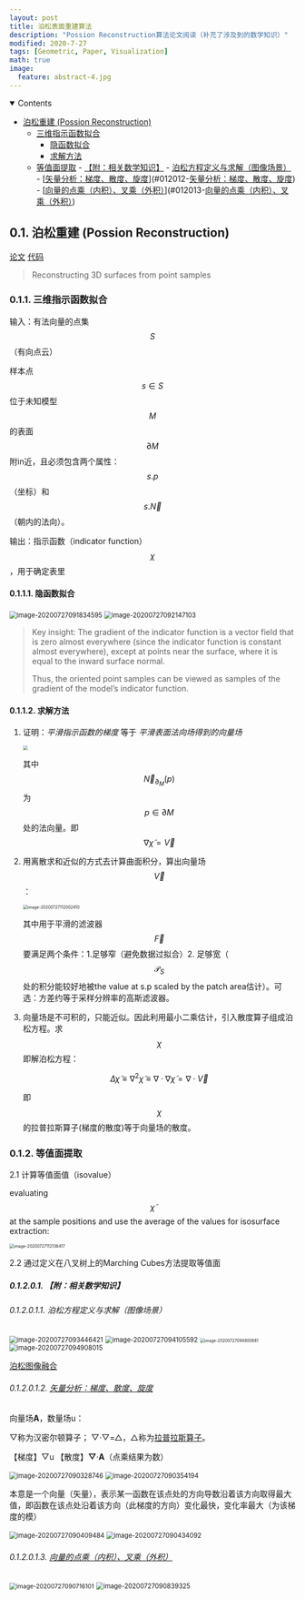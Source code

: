 ```yaml
---
layout: post
title: 泊松表面重建算法
description: "Possion Reconstruction算法论文阅读（补充了涉及到的数学知识）"
modified: 2020-7-27
tags: [Geometric, Paper, Visualization]
math: true
image:
  feature: abstract-4.jpg
---
```

<details open><!-- 可选open -->
<summary>Contents</summary>
<div markdown="1">
<!-- TOC -->

   - [泊松重建 (Possion Reconstruction)](#01-泊松重建(PossionReconstruction))
      - [三维指示函数拟合](#011-三维指示函数拟合)
         - [隐函数拟合](#0111-隐函数拟合)
         - [求解方法](#0112-求解方法)
      - [等值面提取](#012-等值面提取)
               - [【附：相关数学知识】](#01201-【附：相关数学知识】)
                  - [泊松方程定义与求解（图像场景）](#012011-泊松方程定义与求解（图像场景）)
                  - [[矢量分析：梯度、散度、旋度](https://zhuanlan.zhihu.com/p/22654688)](#012012-[矢量分析：梯度、散度、旋度](https://zhuanlan.zhihu.com/p/22654688))
                  - [[向量的点乘（内积）、叉乘（外积）](https://www.cnblogs.com/gxcdream/p/7597865.html)](#012013-[向量的点乘（内积）、叉乘（外积）](https://www.cnblogs.com/gxcdream/p/7597865.html))

<!-- /TOC -->
</div>
</details>

<a id="toc_anchor" name="#01-泊松重建(PossionReconstruction)"></a>

## 0.1. 泊松重建 (Possion Reconstruction)

[论文](http://hhoppe.com/poissonrecon.pdf)	[代码](https://github.com/mkazhdan/PoissonRecon)

> Reconstructing 3D surfaces from point samples

<a id="toc_anchor" name="#011-三维指示函数拟合"></a>

### 0.1.1. 三维指示函数拟合

输入：有法向量的点集$$S$$（有向点云）

样本点 $$s\in{S}$$ 位于未知模型 $$M$$ 的表面 $$∂M$$ 附in近，且必须包含两个属性： $$s.p$$（坐标）和 $$s.\overrightarrow{N}$$（朝内的法向）。 

输出：指示函数（indicator function）$$\chi$$，用于确定表里

<a id="toc_anchor" name="#0111-隐函数拟合"></a>

#### 0.1.1.1. 隐函数拟合

<img src="../images/2020-07-27-PossionRecon/image-20200727091834595.png" alt="image-20200727091834595" style="zoom:80%;" />

<img src="../images/2020-07-27-PossionRecon/image-20200727092147103.png" alt="image-20200727092147103" style="zoom:80%;" />

> Key insight: The gradient of the indicator function is a vector field that is zero almost everywhere (since the indicator function is constant almost everywhere), except at points near the surface, where it is equal to the inward surface normal. 
>
> Thus, the oriented point samples can be viewed as samples of the gradient of the model’s indicator function.

<a id="toc_anchor" name="#0112-求解方法"></a>

#### 0.1.1.2. 求解方法

1. 证明：*平滑指示函数的梯度* 等于 *平滑表面法向场得到的向量场* 

   <img src="../images/2020-07-27-PossionRecon/image-20200727111811022.png" style="zoom:50%;" />

   其中$$\overrightarrow N_{\partial_{M}}(p)$$为$$p\in∂M$$处的法向量。即$$\nabla\widetilde\chi=\overrightarrow{V}$$

2. 用离散求和近似的方式去计算曲面积分，算出向量场$$\overrightarrow{V}$$：

   <img src="../images/2020-07-27-PossionRecon/image-20200727111653923.png" alt="image-20200727112002410" style="zoom:50%;" />

   其中用于平滑的滤波器$$\overrightarrow{F}$$要满足两个条件：1.足够窄（避免数据过拟合）2. 足够宽（$$\mathcal P_S$$处的积分能较好地被the value at s.p scaled by the patch area估计）。可选：方差约等于采样分辨率的高斯滤波器。

3. 向量场是不可积的，只能近似。因此利用最小二乘估计，引入散度算子组成泊松方程。求$$\chi$$即解泊松方程：

   $$\Delta\widetilde\chi\equiv\nabla^2\widetilde\chi\equiv\nabla\cdot{\nabla\widetilde\chi}=\nabla\cdot{\overrightarrow{V}}$$

   即$$\chi$$的拉普拉斯算子(梯度的散度)等于向量场的散度。

<a id="toc_anchor" name="#012-等值面提取"></a>

### 0.1.2. 等值面提取

2.1 计算等值面值（isovalue）

evaluating $$\widetilde\chi$$ at the sample positions and use the average of the values for isosurface extraction:

<img src="../images/2020-07-27-PossionRecon/image-20200727112136417.png" alt="image-20200727112136417" style="zoom:50%;" />

2.2 通过定义在八叉树上的Marching Cubes方法提取等值面

<a id="toc_anchor" name="#01201-【附：相关数学知识】"></a>

##### 0.1.2.0.1. 【附：相关数学知识】

<a id="toc_anchor" name="#012011-泊松方程定义与求解（图像场景）"></a>

###### 0.1.2.0.1.1. 泊松方程定义与求解（图像场景）

<img src="../images/2020-07-27-PossionRecon/image-20200727093446421.png" alt="image-20200727093446421" style="zoom:80%;" />

<img src="../images/2020-07-27-PossionRecon/image-20200727094105592.png" alt="image-20200727094105592" style="zoom:80%;" />

<img src="../images/2020-07-27-PossionRecon/image-20200727094800681.png" alt="image-20200727094800681" style="zoom:50%;center;" />

<img src="../images/2020-07-27-PossionRecon/image-20200727094908015.png" alt="image-20200727094908015" style="zoom:80%;" />

[泊松图像融合](https://zhuanlan.zhihu.com/p/68349210)

<a id="toc_anchor" name="#012012-[矢量分析：梯度、散度、旋度](https://zhuanlan.zhihu.com/p/22654688)"></a>

###### 0.1.2.0.1.2. [矢量分析：梯度、散度、旋度](https://zhuanlan.zhihu.com/p/22654688)

向量场**A**，数量场u：

▽称为汉密尔顿算子； ▽·▽=△，△称为[拉普拉斯算子](https://blog.csdn.net/qq_30815237/article/details/86543091)。

【梯度】▽u	【散度】**▽**·**A**（点乘结果为数）

<img src="../images/2020-07-27-PossionRecon/image-20200727090328746.png" alt="image-20200727090328746" style="zoom:80%;" />

<img src="../images/2020-07-27-PossionRecon/image-20200727090354194.png" alt="image-20200727090354194" style="zoom:80%;" />

本意是一个向量（矢量），表示某一函数在该点处的方向导数沿着该方向取得最大值，即函数在该点处沿着该方向（此梯度的方向）变化最快，变化率最大（为该梯度的模）

<img src="../images/2020-07-27-PossionRecon/image-20200727090409484.png" alt="image-20200727090409484" style="zoom:80%;" />

<img src="../images/2020-07-27-PossionRecon/image-20200727090434092.png" alt="image-20200727090434092" style="zoom:80%;" />

<a id="toc_anchor" name="#012013-[向量的点乘（内积）、叉乘（外积）](https://www.cnblogs.com/gxcdream/p/7597865.html)"></a>

###### 0.1.2.0.1.3. [向量的点乘（内积）、叉乘（外积）](https://www.cnblogs.com/gxcdream/p/7597865.html)

<img src="../images/2020-07-27-PossionRecon/image-20200727090716101.png" alt="image-20200727090716101" style="zoom:75%;" />

<img src="../images/2020-07-27-PossionRecon/image-20200727090839325.png" alt="image-20200727090839325" style="zoom:80%;" />


